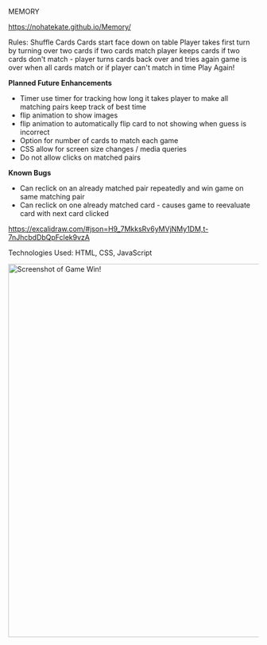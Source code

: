 MEMORY 

https://nohatekate.github.io/Memory/

Rules:
Shuffle Cards
Cards start face down on table
Player takes first turn by turning over two cards
if two cards match player keeps cards 
if two cards don't match - player turns cards back over and tries again
game is over when all cards match or if player can't match in time
Play Again! 

**Planned Future Enhancements**
  - Timer 
      use timer for tracking how long it takes player to make all matching pairs
      keep track of best time
  - flip animation to show images
  - flip animation to automatically flip card to not showing when guess is incorrect
  - Option for number of cards to match each game
  - CSS allow for screen size changes / media queries
  - Do not allow clicks on matched pairs

**Known Bugs**
  - Can reclick on an already matched pair repeatedly and win game on same matching pair
  - Can reclick on one already matched card - causes game to reevaluate card with next card clicked

https://excalidraw.com/#json=H9_7MkksRv6yMVjNMy1DM,t-7nJhcbdDbQpFclek9vzA

Technologies Used: HTML, CSS, JavaScript

<img width="752" alt="Screenshot of Game Win!" src="https://user-images.githubusercontent.com/119904831/224567730-b56c6dcb-73c2-41c5-8f46-13511f4015e7.png">
